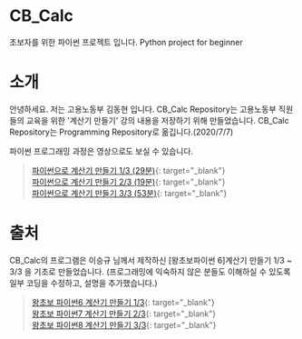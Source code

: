 # CB_Calc
초보자를 위한 파이썬 프로젝트 입니다.
Python project for beginner

# 소개
안녕하세요. 저는 고용노동부 김동현 입니다.
CB_Calc Repository는 고용노동부 직원들의 교육을 위한 '계산기 만들기' 강의 내용을 저장하기 위해 만들었습니다.
CB_Calc Repository는 Programming Repository로 옮깁니다.(2020/7/7)

파이썬 프로그래밍 과정은 영상으로도 보실 수 있습니다.

> [파이썬으로 계산기 만들기 1/3 (29분)](https://www.youtube.com/watch?v=FSIhfIkFy28&t=22s){: target="_blank"}  
> [파이썬으로 계산기 만들기 2/3 (19분)](https://www.youtube.com/watch?v=zLytuhDT68s&t=4s){: target="_blank"}  
> [파이썬으로 계산기 만들기 3/3 (53분)](https://www.youtube.com/watch?v=gloJLtpDiDE&t=3s){: target="_blank"}  

# 출처
CB_Calc의 프로그램은 이승규 님께서 제작하신 [왕초보파이썬 6]계산기 만들기 1/3 ~ 3/3 을 기초로 만들었습니다.
(프로그래밍에 익숙하지 않은 분들도 이해하실 수 있도록 일부 코딩을 수정하고, 설명을 추가했습니다.)

> [왕초보 파이썬6 계산기 만들기 1/3](https://www.youtube.com/watch?v=DXjseu_Oh1o){: target="_blank"}  
> [왕초보 파이썬7 계산기 만들기 2/3](https://www.youtube.com/watch?v=Vz_4p34u8i0){: target="_blank"}  
> [왕초보 파이썬8 계산기 만들기 3/3](https://www.youtube.com/watch?v=SGA9gHu7QIk){: target="_blank"}  
